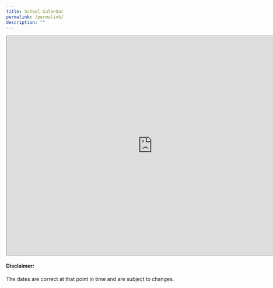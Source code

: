 ```yaml
---
title: School Calendar
permalink: /permalink/
description: ""
---
```

<iframe src="https://calendar.google.com/calendar/embed?height=600&wkst=1&bgcolor=%23ffffff&ctz=Asia%2FSingapore&src=Y3FwZ3V2Z3ZxNmMzY3FsMm00Z2hhcHVzaDRAZ3JvdXAuY2FsZW5kYXIuZ29vZ2xlLmNvbQ&color=%23009688" style="border:solid 1px #777" width="800" height="600" frameborder="0" scrolling="no"></iframe>

#### Disclaimer: 

The dates are correct at that point in time and are subject to changes.